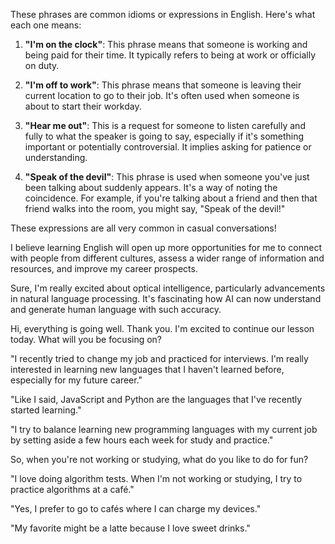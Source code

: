 These phrases are common idioms or expressions in English. Here's what each one means:

1. **"I'm on the clock"**: This phrase means that someone is working and being paid for their time. It typically refers to being at work or officially on duty.

2. **"I'm off to work"**: This phrase means that someone is leaving their current location to go to their job. It's often used when someone is about to start their workday.

3. **"Hear me out"**: This is a request for someone to listen carefully and fully to what the speaker is going to say, especially if it's something important or potentially controversial. It implies asking for patience or understanding.

4. **"Speak of the devil"**: This phrase is used when someone you've just been talking about suddenly appears. It's a way of noting the coincidence. For example, if you're talking about a friend and then that friend walks into the room, you might say, "Speak of the devil!"

These expressions are all very common in casual conversations!

I believe learning English will open up more opportunities for me to connect with people from different cultures, assess a wider range of information and resources, and improve my career prospects.

Sure, I'm really excited about optical intelligence, particularly advancements in natural language processing. It's fascinating how AI can now understand and generate human language with such accuracy.

Hi, everything is going well. Thank you. I'm excited to continue our lesson today. What will you be focusing on?

"I recently tried to change my job and practiced for interviews. I'm really interested in learning new languages that I haven't learned before, especially for my future career."

"Like I said, JavaScript and Python are the languages that I've recently started learning."

"I try to balance learning new programming languages with my current job by setting aside a few hours each week for study and practice."

So, when you're not working or studying, what do you like to do for fun?

"I love doing algorithm tests. When I'm not working or studying, I try to practice algorithms at a café."

"Yes, I prefer to go to cafés where I can charge my devices."

"My favorite might be a latte because I love sweet drinks."